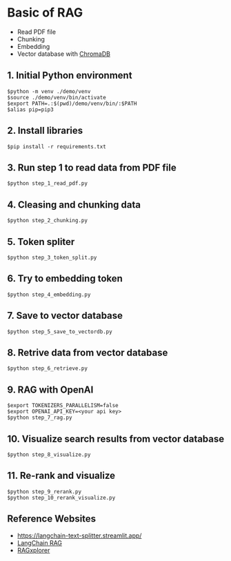 # Basic of RAG
* Read PDF file
* Chunking
* Embedding
* Vector database with [ChromaDB](https://www.trychroma.com/)


## 1. Initial Python environment
```
$python -m venv ./demo/venv
$source ./demo/venv/bin/activate
$export PATH=.:$(pwd)/demo/venv/bin/:$PATH
$alias pip=pip3
```

## 2. Install libraries
```
$pip install -r requirements.txt
```

## 3. Run step 1 to read data from PDF file
```
$python step_1_read_pdf.py
```

## 4. Cleasing and chunking data
```
$python step_2_chunking.py
```

## 5. Token spliter
``` 
$python step_3_token_split.py
```

## 6. Try to embedding token
```
$python step_4_embedding.py
```

## 7. Save to vector database
```
$python step_5_save_to_vectordb.py
```

## 8. Retrive data from vector database
```
$python step_6_retrieve.py
```

## 9. RAG with OpenAI
```
$export TOKENIZERS_PARALLELISM=false
$export OPENAI_API_KEY=<your api key>
$python step_7_rag.py
```

## 10. Visualize search results from vector database
```
$python step_8_visualize.py
```
## 11. Re-rank and visualize
```
$python step_9_rerank.py
$python step_10_rerank_visualize.py
```

## Reference Websites
* https://langchain-text-splitter.streamlit.app/
* [LangChain RAG](https://python.langchain.com/docs/tutorials/rag/)
* [RAGxplorer](https://github.com/gabrielchua/RAGxplorer)